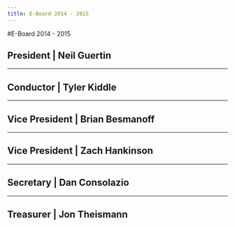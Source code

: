 ```yaml
---
title: E-Board 2014 - 2015
---
```


#E-Board 2014 - 2015

## President | Neil Guertin

******

## Conductor | Tyler Kiddle

******

## Vice President | Brian Besmanoff

******

## Vice President | Zach Hankinson

******

## Secretary | Dan Consolazio

******

## Treasurer | Jon Theismann
